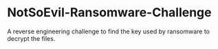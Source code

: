 # NotSoEvil-Ransomware-Challenge
A reverse engineering challenge to find the key used by ransomware to decrypt the files.
